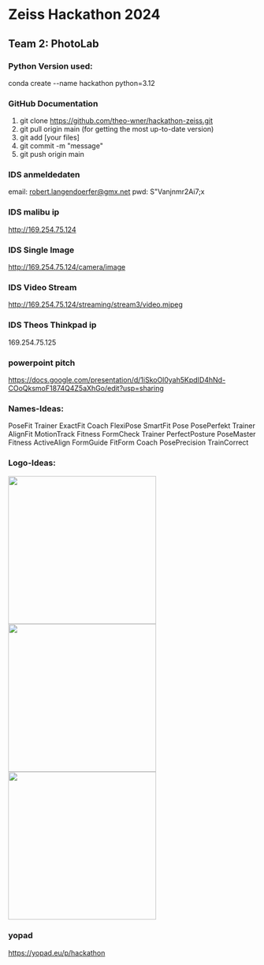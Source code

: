 # Zeiss Hackathon 2024
## Team 2: PhotoLab

### Python Version used:
conda create --name hackathon python=3.12

### GitHub Documentation
1. git clone https://github.com/theo-wner/hackathon-zeiss.git
2. git pull origin main (for getting the most up-to-date version)
3. git add [your files]
4. git commit -m "message"
5. git push origin main

### IDS anmeldedaten
email: robert.langendoerfer@gmx.net
pwd: S"Vanjnmr2Ai7;x
### IDS malibu ip
http://169.254.75.124
### IDS Single Image
http://169.254.75.124/camera/image
### IDS Video Stream
http://169.254.75.124/streaming/stream3/video.mjpeg
### IDS Theos Thinkpad ip
169.254.75.125
### powerpoint pitch
https://docs.google.com/presentation/d/1iSkoOl0yah5KpdID4hNd-COoQksmoF1874Q4Z5aXhGo/edit?usp=sharing

### Names-Ideas:
PoseFit Trainer
ExactFit Coach
FlexiPose
SmartFit Pose
PosePerfekt Trainer
AlignFit
MotionTrack Fitness
FormCheck Trainer
PerfectPosture
PoseMaster Fitness
ActiveAlign
FormGuide
FitForm Coach
PosePrecision
TrainCorrect

### Logo-Ideas:
<img src="https://github.com/theo-wner/hackathon-zeiss/assets/139447140/dd3b4ca5-4ac4-4224-9ff5-6461e5abc097" width="300" height="300">
<img src="https://github.com/theo-wner/hackathon-zeiss/assets/139447140/a76e1205-fe19-4cac-9a66-91a60fd30b24" width="300" height="300">
<img src="https://github.com/theo-wner/hackathon-zeiss/assets/139447140/59151c3e-3ac9-4a85-8724-af99e396c01e" width="300" height="300">

### yopad
https://yopad.eu/p/hackathon







